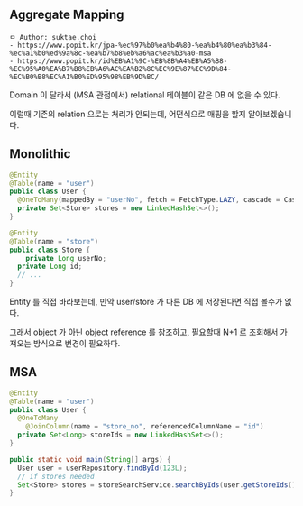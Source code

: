 ## Aggregate Mapping

```
ㅁ Author: suktae.choi
- https://www.popit.kr/jpa-%ec%97%b0%ea%b4%80-%ea%b4%80%ea%b3%84-%ec%a1%b0%ed%9a%8c-%ea%b7%b8%eb%a6%ac%ea%b3%a0-msa
- https://www.popit.kr/id%EB%A1%9C-%EB%8B%A4%EB%A5%B8-%EC%95%A0%EA%B7%B8%EB%A6%AC%EA%B2%8C%EC%9E%87%EC%9D%84-%EC%B0%B8%EC%A1%B0%ED%95%98%EB%9D%BC/
```

Domain 이 달라서 (MSA 관점에서) relational 테이블이 같은 DB 에 없을 수 있다.

이럴때 기존의 relation 으로는 처리가 안되는데, 어떤식으로 매핑을 할지 알아보겠습니다.

## Monolithic

```java
@Entity
@Table(name = "user")
public class User {
  @OneToMany(mappedBy = "userNo", fetch = FetchType.LAZY, cascade = CascadeType.ALL, orphanRemoval = true)
  private Set<Store> stores = new LinkedHashSet<>();
}
```

```java
@Entity
@Table(name = "store")
public class Store {
	private Long userNo;
  private Long id;
  // ...
}
```

Entity 를 직접 바라보는데, 만약 user/store 가 다른 DB 에 저장된다면 직접 볼수가 없다.

그래서 object 가 아닌 object reference 를 참조하고, 필요할때  N+1 로 조회해서 가져오는 방식으로 변경이 필요하다.

## MSA

```java
@Entity
@Table(name = "user")
public class User {
  @OneToMany
	@JoinColumn(name = "store_no", referencedColumnName = "id")
  private Set<Long> storeIds = new LinkedHashSet<>();
}
```

```java
public static void main(String[] args) {
  User user = userRepository.findById(123L);
  // if stores needed
  Set<Store> stores = storeSearchService.searchByIds(user.getStoreIds());
}
```

